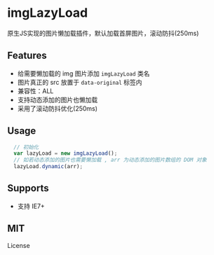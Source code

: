 # imgLazyLoad

原生JS实现的图片懒加载插件，默认加载首屏图片，滚动防抖(250ms)

## Features
+ 给需要懒加载的 img 图片添加 `imgLazyLoad` 类名
+ 图片真正的 src 放置于 `data-original` 标签内
+ 兼容性：ALL
+ 支持动态添加的图片也懒加载
+ 采用了滚动防抖优化(250ms)

## Usage
```javascript
  // 初始化
  var lazyLoad = new imgLazyLoad();
  // 如若动态添加的图片也需要懒加载 , arr 为动态添加的图片数组的 DOM 对象
  lazyLoad.dynamic(arr);
```

## Supports

+ 支持 IE7+

## MIT
License
